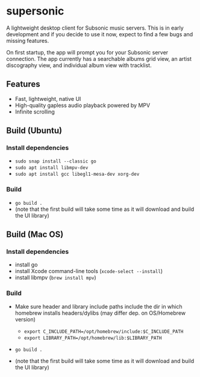 # supersonic
A lightweight desktop client for Subsonic music servers. This is in early development and if you decide to use it now, expect to find a few bugs and missing features.

On first startup, the app will prompt you for your Subsonic server connection. The app currently has a searchable albums grid view, an artist discography view, and individual album view with tracklist.

## Features
* Fast, lightweight, native UI
* High-quality gapless audio playback powered by MPV
* Infinite scrolling

## Build (Ubuntu)

### Install dependencies
* ``sudo snap install --classic go``
* ``sudo apt install libmpv-dev``
* ``sudo apt install gcc libegl1-mesa-dev xorg-dev``

### Build
* ``go build .``
* (note that the first build will take some time as it will download and build the UI library)

## Build (Mac OS)

### Install dependencies
* install go
* install Xcode command-line tools (``xcode-select --install``)
* install libmpv (``brew install mpv``)

### Build
* Make sure header and library include paths include the dir in which homebrew installs headers/dylibs (may differ dep. on OS/Homebrew version)
  - ``export C_INCLUDE_PATH=/opt/homebrew/include:$C_INCLUDE_PATH``
  - ``export LIBRARY_PATH=/opt/homebrew/lib:$LIBRARY_PATH``

* ``go build .``
* (note that the first build will take some time as it will download and build the UI library)
